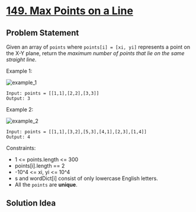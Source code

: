 # [149. Max Points on a Line](https://leetcode.com/problems/max-points-on-a-line/description/)

## Problem Statement
Given an array of `points` where `points[i] = [xi, yi]` represents a point on the X-Y plane, return the *maximum number of points that lie on the same straight line*.

Example 1:

<img align="middle" src="https://assets.leetcode.com/uploads/2021/02/25/plane1.jpg" alt="example_1"/>

```
Input: points = [[1,1],[2,2],[3,3]]
Output: 3
```
Example 2:

<img align="middle" src="https://assets.leetcode.com/uploads/2021/02/25/plane2.jpg" alt="example_2"/>

```
Input: points = [[1,1],[3,2],[5,3],[4,1],[2,3],[1,4]]
Output: 4
```

Constraints:
* 1 <= points.length <= 300
* points[i].length == 2
* -10^4 <= xi, yi <= 10^4
* s and wordDict[i] consist of only lowercase English letters.
* All the `points` are **unique**.

## Solution Idea

